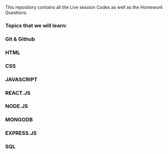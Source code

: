 This repository contains all the Live session Codes as well as the Homework Questions.
### Topics that we will learn:
### Git & Github
### HTML
### CSS
### JAVASCRIPT
### REACT.JS
### NODE.JS
### MONGODB
### EXPRESS.JS
### SQL